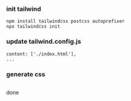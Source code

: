 ### init tailwind
```npm init -y
npm install tailwindcss postcss autoprefixer
npx tailwindcss init
```

### update tailwind.config.js
```...
content: ['./index.html'],
...
```

### generate css
```npx tailwindcss build -o tailwind.css --watch
```

done